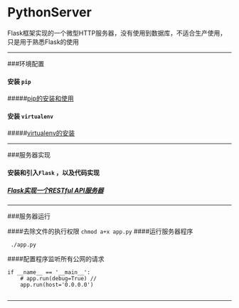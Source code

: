 # PythonServer

Flask框架实现的一个微型HTTP服务器，没有使用到数据库，不适合生产使用，只是用于熟悉Flask的使用

---
###环境配置

#### 安装 `pip`
#####[pip的安装和使用](http://www.ttlsa.com/python/how-to-install-and-use-pip-ttlsa/ "pip安装使用详解")

#### 安装 `virtualenv`

#####[virtualenv的安装](https://virtualenv.pypa.io/en/stable/installation/ "virtualenv文档首页")


---

###服务器实现
#### 安装和引入`Flask` ，以及代码实现

##### [Flask实现一个RESTful API服务器](http://www.cnblogs.com/vovlie/p/4178077.html "使用python的Flask实现一个RESTful API服务器端[翻译]")


---
###服务器运行

####去除文件的执行权限 
`chmod a+x app.py`
####运行服务器程序

` ./app.py`

####配置程序监听所有公网的请求

```
if __name__ == '__main__':
    # app.run(debug=True) // 
    app.run(host='0.0.0.0')
    
```


---